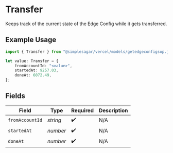 # Transfer

Keeps track of the current state of the Edge Config while it gets transferred.

## Example Usage

```typescript
import { Transfer } from "@simplesagar/vercel/models/getedgeconfigsop.js";

let value: Transfer = {
    fromAccountId: "<value>",
    startedAt: 9257.03,
    doneAt: 6072.49,
};
```

## Fields

| Field              | Type               | Required           | Description        |
| ------------------ | ------------------ | ------------------ | ------------------ |
| `fromAccountId`    | *string*           | :heavy_check_mark: | N/A                |
| `startedAt`        | *number*           | :heavy_check_mark: | N/A                |
| `doneAt`           | *number*           | :heavy_check_mark: | N/A                |